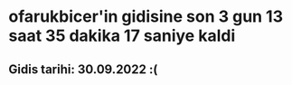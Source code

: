 # ofarukbicer'in gidisine son 3 gun 13 saat 35 dakika 17 saniye kaldi

## Gidis tarihi: 30.09.2022 :(